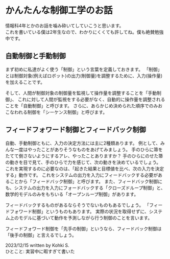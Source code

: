 # かんたんな制御工学のお話
情報科4年とかのお話を噛み砕いてしていこうと思います。  
これを書いている僕は2年生なので、わかりにくくても許してね。僕も絶賛勉強中です。  

## 自動制御と手動制御
まず初めに私達がよく使う「制御」という言葉を定義しておきます。
「制御」とは制御対象(例えばロボット)の出力(制御量)を調整するために、入力(操作量)を加えることです。

そして、人間が制御対象の制御量を監視して操作量を調整することを「手動制御」、
これに対して人間が監視をする必要がなく、自動的に操作量を調整されることを「自動制御」と呼びます。
さらに、あらかじめ決められた順序でのみおこなわれる制御を「シーケンス制御」と呼びます。

## フィードフォワード制御とフィードバック制御
自動、手動制御ともに、入力の決定方法には主に2種類あります。
例として、みんな一度はやったことがありそうなものをあげてみましょう。
手のひらに箒をたてて倒さないようにするアレ、やったことありますか？
手のひらにのせた箒の動きを目で見て、手のひらで力を感じて、次の動きを決めているでしょう。
これを実現するのに必要なのは、「起きた結果と目標値を比べ、次の入力を決定する」動作です。
これをシステムの出力を入力にフィードバックする必要があることから「フィードバック制御」と呼びます。
また、フィードバック制御にも、システムの出力を入力にフォードバックする「クローズドループ制御」と、
数学的モデルのみをもちいる「オープンループ制御」があります。

フィードバックするものがあるならそうでないものもあるでしょう。
「フィードフォワード制御」というものもあります。
実際の状況を取得せずに、システム上のモデルに基づいて動作を予測しながら行う制御のことを言います。

フィードフォワード制御を「先手の制御」というなら、フィードバック制御は「後手の制御」と言えるでしょう。

2023/12/15 written by Kohki S.  
ひとこと: 実習中に暇すぎて書いた
